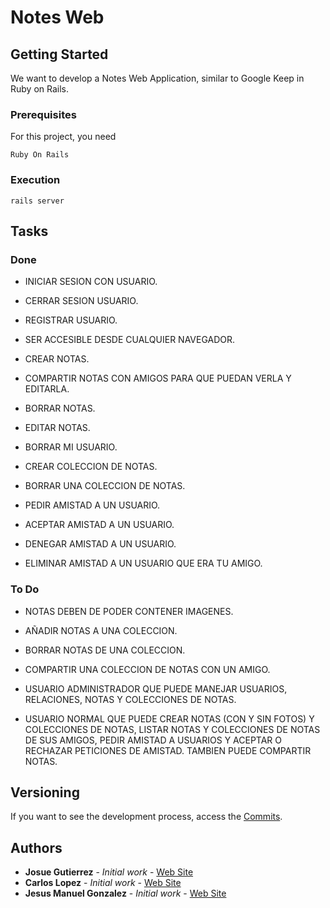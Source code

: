 # Notes Web
## Getting Started

We want to develop a Notes Web Application, similar to Google Keep in Ruby on Rails.

### Prerequisites

For this project, you need

```
Ruby On Rails
```

### Execution

```
rails server
```


## Tasks

### Done

* INICIAR SESION CON USUARIO.

* CERRAR SESION USUARIO.

* REGISTRAR USUARIO.

* SER ACCESIBLE DESDE CUALQUIER NAVEGADOR.

* CREAR NOTAS.

* COMPARTIR NOTAS CON AMIGOS PARA QUE PUEDAN VERLA Y EDITARLA.

* BORRAR NOTAS.

* EDITAR NOTAS.

* BORRAR MI USUARIO.

* CREAR COLECCION DE NOTAS.

* BORRAR UNA COLECCION DE NOTAS.

* PEDIR AMISTAD A UN USUARIO.

* ACEPTAR AMISTAD A UN USUARIO.

* DENEGAR AMISTAD A UN USUARIO.

* ELIMINAR AMISTAD A UN USUARIO QUE ERA TU AMIGO.

### To Do

* NOTAS DEBEN DE PODER CONTENER IMAGENES.

* AÑADIR NOTAS A UNA COLECCION.

* BORRAR NOTAS DE UNA COLECCION.

* COMPARTIR UNA COLECCION DE NOTAS CON UN AMIGO.

* USUARIO ADMINISTRADOR QUE PUEDE MANEJAR USUARIOS, RELACIONES, NOTAS Y COLECCIONES DE NOTAS.

* USUARIO NORMAL QUE PUEDE CREAR NOTAS (CON Y SIN FOTOS) Y COLECCIONES DE NOTAS, LISTAR NOTAS Y COLECCIONES DE NOTAS DE SUS AMIGOS,
PEDIR AMISTAD A USUARIOS Y ACEPTAR O RECHAZAR PETICIONES DE AMISTAD. TAMBIEN PUEDE COMPARTIR NOTAS.



## Versioning

If you want to see the development process, access the [Commits](https://github.com/jesusmanuel22/Notes-Web-App/commits/master). 

## Authors

* **Josue Gutierrez** - *Initial work* - [Web Site](http://www.josuegutierrez.es)
* **Carlos Lopez** - *Initial work* - [Web Site](https://carloslopeznieto.000webhostapp.com/)
* **Jesus Manuel Gonzalez** - *Initial work* - [Web Site](https://www.jmanuelglezs.es/)
